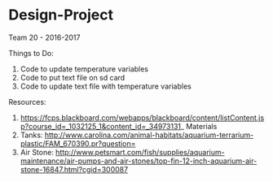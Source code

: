# Design-Project
Team 20 - 2016-2017

Things to Do:
  1. Code to update temperature variables
  2. Code to put text file on sd card
  3. Code to update text file with temperature variables

Resources:
  1. https://fcps.blackboard.com/webapps/blackboard/content/listContent.jsp?course_id=_1032125_1&content_id=_34973131_
Materials
2. Tanks: http://www.carolina.com/animal-habitats/aquarium-terrarium-plastic/FAM_670390.pr?question=
3. Air Stone: http://www.petsmart.com/fish/supplies/aquarium-maintenance/air-pumps-and-air-stones/top-fin-12-inch-aquarium-air-stone-16847.html?cgid=300087

